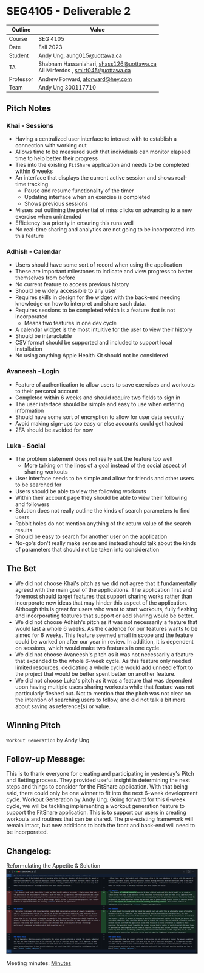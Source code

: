 # SEG4105 - Deliverable 2

| Outline | Value |
| --- | --- |
| Course | SEG 4105 |
| Date | Fall 2023 |
| Student | Andy Ung, aung015@uottawa.ca |
| TA | Shabnam Hassaniahari, shass126@uottawa.ca <br> Ali Mirferdos , smirf045@uottawa.ca| 
| Professor | Andrew Forward, aforward@hey.com |  
| Team | Andy Ung 300117710 <br>|

## Pitch Notes

### Khai - Sessions
- Having a centralized user interface to interact with to establish a connection with working out
- Allows time to be measured such that individuals can monitor elapsed time to help better their progress 
- Ties into the existing `FitShare` application and needs to be completed within 6 weeks
- An interface that displays the current active session and shows real-time tracking
    - Pause and resume functionality of the timer
    - Updating interface when an exercise is completed
    - Shows previous sessions 
- Misses out outlining the potential of miss clicks on advancing to a new exercise when unintended
- Efficiency is a priority in ensuring this runs well
- No real-time sharing and analytics are not going to be incorporated into this feature

### Adhish - Calendar
- Users should have some sort of record when using the application
- These are important milestones to indicate and view progress to better themselves from before
- No current feature to access previous history
- Should be widely accessible to any user
- Requires skills in design for the widget with the back-end needing knowledge on how to interpret and share such data. 
- Requires sessions to be completed which is a feature that is not incorporated
    - Means two features in one dev cycle
- A calendar widget is the most intuitive for the user to view their history
- Should be interactable 
- CSV format should be supported and included to support local installation
- No using anything 
Apple Health Kit should not be considered  

### Avaneesh - Login
- Feature of authentication to allow users to save exercises and workouts to their personal account
- Completed within 6 weeks and should require two fields to sign in 
- The user interface should be simple and easy to use when entering information
- Should have some sort of encryption to allow for user data security
- Avoid making sign-ups too easy or else accounts could get hacked 
- 2FA should be avoided for now

### Luka - Social
- The problem statement does not really suit the feature too well
    - More talking on the lines of a goal instead of the social aspect of sharing workouts
- User interface needs to be simple and allow for friends and other users to be searched for
- Users should be able to view the following workouts
- Within their account page they should be able to view their following and followers
- Solution does not really outline the kinds of search parameters to find users
- Rabbit holes do not mention anything of the return value of the search results
- Should be easy to search for another user on the application
- No-go's don't really make sense and instead should talk about the kinds of parameters that should not be taken into consideration  

## The Bet
- We did not choose Khai's pitch as we did not agree that it fundamentally agreed with the main goal of the applications. The application first and foremost should target features that support sharing works rather than incorporate new ideas that may hinder this aspect of the application. Although this is great for users who want to start workouts, fully fleshing and incorporating features that support or add sharing would be better.
- We did not choose Adhish's pitch as it was not necessarily a feature that would last a whole 6 weeks. As the cadence for our features wants to be aimed for 6 weeks. This feature seemed small in scope and the feature could be worked on after our year in review. In addition, it is dependent on sessions, which would make two features in one cycle.
- We did not choose Avaneesh's pitch as it was not necessarily a feature that expanded to the whole 6-week cycle. As this feature only needed limited resources, dedicating a whole cycle would add unneed effort to the project that would be better spent better on another feature.  
- We did not choose Luka's pitch as it was a feature that was dependent upon having multiple users sharing workouts while that feature was not particularly fleshed out. Not to mention that the pitch was not clear on the intention of searching users to follow, and did not talk a bit more about saving as reference(s) or value.

## Winning Pitch 
`Workout Generation` by Andy Ung

## Follow-up Message: 
This is to thank everyone for creating and participating in yesterday's Pitch and Betting process. They provided useful insight in determining the next steps and things to consider for the FitShare application. With that being said, there could only be one winner to fit into the next 6-week development cycle. Workout Generation by Andy Ung. Going forward for this 6-week cycle, we will be tackling implementing a workout generation feature to support the FitShare application. This is to support our users in creating workouts and routines that can be shared. The pre-existing framework will remain intact, but new additions to both the front and back-end will need to be incorporated.

## Changelog: 
Reformulating the Appetite & Solution
![Alt text](image.png)

Meeting minutes: [Minutes](https://github.com/LukaDavid04/FitShare/blob/main/Minutes.md#meeting-date-2023-10-12)
